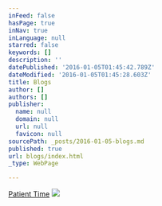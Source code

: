 ```yaml
---
inFeed: false
hasPage: true
inNav: true
inLanguage: null
starred: false
keywords: []
description: ''
datePublished: '2016-01-05T01:45:42.789Z'
dateModified: '2016-01-05T01:45:28.603Z'
title: Blogs
author: []
authors: []
publisher:
  name: null
  domain: null
  url: null
  favicon: null
sourcePath: _posts/2016-01-05-blogs.md
published: true
url: blogs/index.html
_type: WebPage

---
```

[Patient Time][0]
![](https://the-grid-user-content.s3-us-west-2.amazonaws.com/e5b1a5be-cbf4-4e34-9259-58c422b28fac.jpg)

[0]: http://patienttime.typed.com/